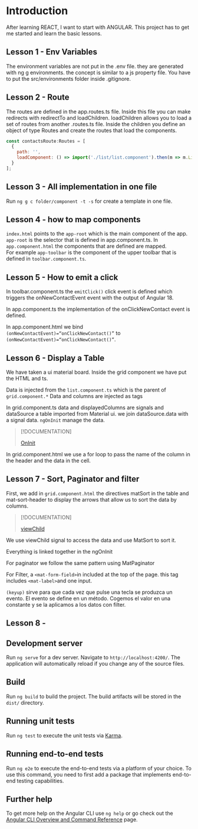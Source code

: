 # Introduction

After learning REACT, I want to start with ANGULAR. This project has to get me started and learn the basic lessons.

## Lesson 1 - Env Variables
The environment variables are not put in the .env file. they are generated with ng g environments. the concept is similar to a js property file. 
You have to put the src/environments folder inside .gitignore.

## Lesson 2 - Route
The routes are defined in the app.routes.ts file. Inside this file you can make redirects with redirectTo and loadChildren. 
loadChildren allows you to load a set of routes from another .routes.ts file.
Inside the children you define an object of type Routes and create the routes that load the components.
```javascript
const contactsRoute:Routes = [
  {
    path: '',
    loadComponent: () => import('./list/list.component').then(m => m.ListComponent)
  }
];
```

## Lesson 3 - All implementation in one file
Run `ng g c folder/component -t -s` for create a template in one file.

## Lesson 4 - how to map components
`index.html` points to the `app-root` which is the main component of the app. `app-root` is the selector that is defined in app.component.ts. 
In `app.component.html` the components that are defined are mapped.  
For example `app-toolbar` is the component of the upper toolbar that is defined in `toolbar.component.ts`.  

## Lesson 5 - How to emit a click
In toolbar.component.ts the `emitClick()` click event is defined which triggers the onNewContactEvent event with the output of Angular 18. 

In app.component.ts the implementation of the onClickNewContact event is defined. 

In app.component.html we bind `(onNewContactEvent)=“onClickNewContact()”` to `(onNewContactEvent)=“onClickNewContact()”`.

## Lesson 6 - Display a Table
We have taken a ui material board. Inside the grid component we have put the HTML and ts.

Data is injected from the `list.component.ts` which is the parent of `grid.component.*` Data and columns are injected as tags

In grid.component.ts data and displayedColumns are signals and dataSource a table imported from Material ui. we join dataSource.data with a signal data. `ngOnInit` manage the data. 

>[!DOCUMENTATION]
>
> [OnInit](https://angular.dev/api/core/OnInit)

In grid.component.html we use a for loop to pass the name of the column in the header and the data in the cell.

## Lesson 7 - Sort, Paginator and filter
First, we add in `grid.component.html` the directives matSort in the table and mat-sort-header to display the arrows that allow us to sort the data by columns.

>[!DOCUMENTATION]
>
> [viewChild](https://angular.dev/api/core/viewChild?tab=api)

We use viewChild signal to access the data and use MatSort to sort it. 

Everything is linked together in the ngOnInit

For paginator we follow the same pattern using MatPaginator

For Filter, a `<mat-form-field>`in included at the top of the page. this tag includes `<mat-label>`and one input.

`(keyup)` sirve para que cada vez que pulse una tecla se produzca un evento. El evento se define en un método. Cogemos el valor en una constante y se la aplicamos a los datos con filter.

## Lesson 8 - 



## Development server

Run `ng serve` for a dev server. Navigate to `http://localhost:4200/`. The application will automatically reload if you change any of the source files.

## Build

Run `ng build` to build the project. The build artifacts will be stored in the `dist/` directory.

## Running unit tests

Run `ng test` to execute the unit tests via [Karma](https://karma-runner.github.io).

## Running end-to-end tests

Run `ng e2e` to execute the end-to-end tests via a platform of your choice. To use this command, you need to first add a package that implements end-to-end testing capabilities.

## Further help

To get more help on the Angular CLI use `ng help` or go check out the [Angular CLI Overview and Command Reference](https://angular.dev/tools/cli) page.
